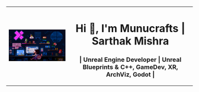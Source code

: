 <table>
  <tr>
    <td>
      <img src="https://github.com/munucrafts/munucrafts/blob/main/Banner.gif" alt="MasterHead" width="475"/>
    </td>
    <td>
      <h1 align="center">Hi 👋, I'm Munucrafts | Sarthak Mishra</h1>
      <h3 align="center">| Unreal Engine Developer | Unreal Blueprints & C++, GameDev, XR, ArchViz, Godot |</h3>
    </td>
  </tr>
</table>
